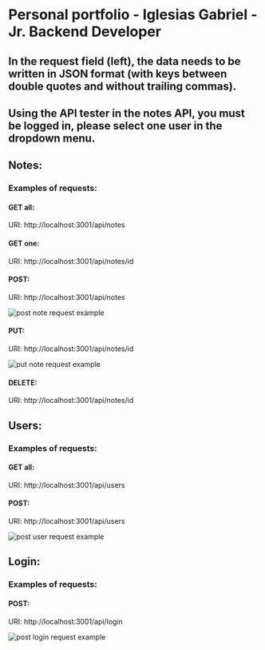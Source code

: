 # Personal portfolio - Iglesias Gabriel - Jr. Backend Developer

## In the request field (left), the data needs to be written in JSON format (with keys between double quotes and without trailing commas).

## Using the API tester in the notes API, you must be logged in, please select one user in the dropdown menu.

## Notes:

### Examples of requests:

#### GET all:

URI: http://localhost:3001/api/notes

#### GET one:

URI: http://localhost:3001/api/notes/id

#### POST:

URI: http://localhost:3001/api/notes

<img src="./public/examples/post-note.png" alt="post note request example"/>

#### PUT:

URI: http://localhost:3001/api/notes/id

<img src="./public/examples/put-note.png" alt="put note request example"/>

#### DELETE:

URI: http://localhost:3001/api/notes/id

## Users:

### Examples of requests:

#### GET all:

URI: http://localhost:3001/api/users

#### POST:

URI: http://localhost:3001/api/users

<img src="./public/examples/post-user.png" alt="post user request example"/>

## Login:

### Examples of requests:

#### POST:

URI: http://localhost:3001/api/login

<img src="./public/examples/post-login.png" alt="post login request example"/>
